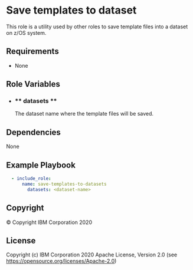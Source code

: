 Save templates to dataset
=========

This role is a utility used by other roles to save template files into a dataset on z/OS system.

Requirements
------------

* None

Role Variables
--------------

- ### ** datasets **
   The dataset name where the template files will be saved.


Dependencies
------------

None

Example Playbook
----------------

```yaml
  - include_role: 
      name: save-templates-to-datasets
        datasets: <dataset-name>

```

## Copyright

© Copyright IBM Corporation 2020

License
-------

Copyright (c) IBM Corporation 2020 Apache License, Version 2.0 (see https://opensource.org/licenses/Apache-2.0)
